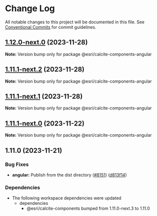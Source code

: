# Change Log

All notable changes to this project will be documented in this file.
See [Conventional Commits](https://conventionalcommits.org) for commit guidelines.

## [1.12.0-next.0](https://github.com/Esri/calcite-design-system/compare/@esri/calcite-components-angular@1.11.1-next.2...@esri/calcite-components-angular@1.12.0-next.0) (2023-11-28)

**Note:** Version bump only for package @esri/calcite-components-angular

## [1.11.1-next.2](https://github.com/Esri/calcite-design-system/compare/@esri/calcite-components-angular@1.11.1-next.1...@esri/calcite-components-angular@1.11.1-next.2) (2023-11-28)

**Note:** Version bump only for package @esri/calcite-components-angular

## [1.11.1-next.1](https://github.com/Esri/calcite-design-system/compare/@esri/calcite-components-angular@1.11.1-next.0...@esri/calcite-components-angular@1.11.1-next.1) (2023-11-28)

**Note:** Version bump only for package @esri/calcite-components-angular

## [1.11.1-next.0](https://github.com/Esri/calcite-design-system/compare/@esri/calcite-components-angular@1.11.0...@esri/calcite-components-angular@1.11.1-next.0) (2023-11-22)

**Note:** Version bump only for package @esri/calcite-components-angular

## 1.11.0 (2023-11-21)

### Bug Fixes

- **angular:** Publish from the dist directory ([#8151](https://github.com/Esri/calcite-design-system/issues/8151)) ([d813f14](https://github.com/Esri/calcite-design-system/commit/d813f14c3c2fc7b765ccf27166f31201d91f2ac5))

### Dependencies

- The following workspace dependencies were updated
  - dependencies
    - @esri/calcite-components bumped from 1.11.0-next.3 to 1.11.0
